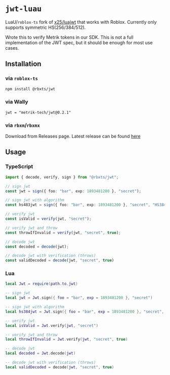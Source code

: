 # `jwt-luau`

LuaU/`roblox-ts` fork of [x25/luajwt](https://github.com/x25/luajwt) that works with Roblox. Currently only supports symmetric HS(256/384/512).

Wrote this to verify Metrik tokens in our SDK. This is not a full implementation of the JWT spec, but it should be enough for most use cases.

## Installation

### via `roblox-ts`
```bash
npm install @rbxts/jwt
```
### via Wally
```
jwt = "metrik-tech/jwt@0.2.1"
```
### via `rbxm`/`rbxmx`
Download from Releases page. Latest release can be found [here](
    https://github.com/metrik-tech/jwt-luau/releases/latest
)

## Usage

### TypeScript
```ts
import { decode, verify, sign } from "@rbxts/jwt";

// sign jwt
const jwt = sign({ foo: "bar", exp: 1893481200 }, "secret");

// sign jwt with algorithm
const hs483jwt = sign({ foo: "bar", exp: 1893481200 }, "secret", "HS384");

// verify jwt
const isValid = verify(jwt, "secret");

// verify jwt and throw
const throwIfInvalid = verify(jwt, "secret", true);

// decode jwt
const decoded = decode(jwt);

// decode jwt with verification (throws)
const validDecoded = decode(jwt, "secret", true)
```

### Lua
```lua
local Jwt = require(path.to.jwt)

-- sign jwt
local jwt = Jwt.sign({ foo = "bar", exp = 1893481200 }, "secret")

-- sign jwt with algorithm
local hs384jwt = Jwt.sign({ foo = "bar", exp = 1893481200 }, "secret", "HS384")

-- verify jwt
local isValid = Jwt.verify(jwt, "secret")

-- verify jwt and throw
local throwIfInvalid = Jwt.verify(jwt, "secret", true)

-- decode jwt
local decoded = Jwt.decode(jwt)

-- decode jwt with verification (throws)
local validDecoded = decode(jwt, "secret", true)
```




